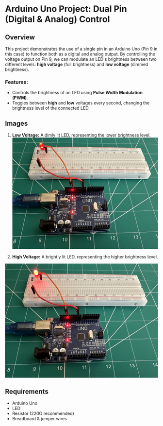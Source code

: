 # Arduino Uno Project: Dual Pin (Digital & Analog) Control

## Overview
This project demonstrates the use of a single pin in an Arduino Uno (Pin 9 in this case) to function both as a digital and analog output. By controlling the voltage output on Pin 9, we can modulate an LED's brightness between two different levels: **high voltage** (full brightness) and **low voltage** (dimmed brightness).

### Features:
- Controls the brightness of an LED using **Pulse Width Modulation (PWM)**.
- Toggles between **high** and **low** voltages every second, changing the brightness level of the connected LED.
  
## Images

1. **Low Voltage:** A dimly lit LED, representing the lower brightness level.
![Low Voltage](low_voltage.jpg)

2. **High Voltage:** A brightly lit LED, representing the higher brightness level.

![High Voltage](high_voltage.jpg)

## Requirements
- Arduino Uno
- LED
- Resistor (220Ω recommended)
- Breadboard & jumper wires

